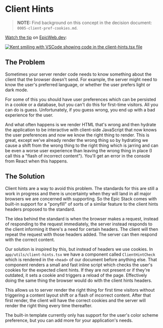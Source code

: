 # Client Hints

> **NOTE:** Find background on this concept in the decision document:
> `0005-client-pref-cookies.md`.

[Watch the tip](https://www.epicweb.dev/tips/use-client-hints-to-eliminate-content-layout-shift)
on [EpicWeb.dev](https://www.epicweb.dev):

[![Kent smiling with VSCode showing code in the client-hints.tsx file](https://github.com/epicweb-dev/epic-stack/assets/1500684/ede18d0a-c117-4c65-9f1e-a87f262e4ce1)](https://www.epicweb.dev/tips/use-client-hints-to-eliminate-content-layout-shift)

## The Problem

Sometimes your server render code needs to know something about the client that
the browser doesn't send. For example, the server might need to know the user's
preferred language, or whether the user prefers light or dark mode.

For some of this you should have user preferences which can be persisted in a
cookie or a database, but you can't do this for first-time visitors. All you can
do is guess. Unfortunately, if you guess wrong, you end up with a bad experience
for the user.

And what often happens is we render HTML that's wrong and then hydrate the
application to be interactive with client-side JavaScript that now knows the
user preferences and now we know the right thing to render. This is great,
except we've already render the wrong thing so by hydrating we cause a shift
from the wrong thing to the right thing which is jarring and can be even a worse
user experience than leaving the wrong thing in place (I call this a "flash of
incorrect content"). You'll get an error in the console from React when this
happens.

## The Solution

Client hints are a way to avoid this problem. The standards for this are still a
work in progress and there is uncertainty when they will land in all major
browsers we are concerned with supporting. So the Epic Stack comes with built-in
support for a "ponyfill" of sorts of a similar feature to the client hints
headers proposed to the standard.

The idea behind the standard is when the browser makes a request, instead of
responding to the request immediately, the server instead responds to the client
informing it there's a need for certain headers. The client will then repeat the
request with those headers added. The server can then respond with the correct
content.

Our solution is inspired by this, but instead of headers we use cookies. In
`app/utils/client-hints.tsx` we have a component called `ClientHintCheck` which
is rendered in the `<head>` of our document before anything else. That component
renders a small and fast inline script which checks the user's cookies for the
expected client hints. If they are not present or if they're outdated, it sets a
cookie and triggers a reload of the page. Effectively doing the same thing the
browser would do with the client hints headers.

This allows us to server render the right thing for first time visitors without
triggering a content layout shift or a flash of incorrect content. After that
first render, the client will have the correct cookies and the server will
render the right thing every time thereafter.

The built-in template currently only has support for the user's color scheme
preference, but you can add more for your application's needs.
